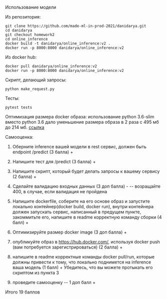 
Использование модели

Из репозитория:
```
git clone https://github.com/made-ml-in-prod-2021/danidarya.git
cd danidarya
git checkout homework2
cd online_inference
docker build -t danidarya/online_inference:v2 .
docker run -p 8000:8000 danidarya/online_inference:v2
```

Из docker hub:
```
docker pull danidarya/online_inference:v2
docker run -p 8000:8000 danidarya/online_inference:v2
```
Скрипт, делающий запросы:
```
python make_request.py
```

Тесты:
```
pytest tests
```

Оптимизация размера docker образа:
использование python 3.6-slim вместо python 3.6 дало уменьшение размера образа в 2 раза с 495 мб до 214 мб.
[ссылка](https://hub.docker.com/r/danidarya/online_inference/tags?page=1&ordering=last_updated)

Самооценка:
1) Оберните inference вашей модели в rest сервис, должен быть endpoint /predict (3 балла) +

2) Напишите тест для /predict  (3 балла) +

3) Напишите скрипт, который будет делать запросы к вашему сервису (2 балла) +

4) Сделайте валидацию входных данных (3 доп балла) -
 -- возращайте 400, в случае, если валидация не пройдена

5) Напишите dockerfile, соберите на его основе образ и запустите локально контейнер(docker build, docker run),
внутри контейнера должен запускать сервис, написанный в предущем пункте, закоммитьте его,
напишите в readme корректную команду сборки (4 балл)  +

6) Оптимизируйте размер docker image (3 доп балла) +

7) опубликуйте образ в https://hub.docker.com/, используя docker push (вам потребуется зарегистрироваться) (2 балла) +

8) напишите в readme корректные команды docker pull/run, которые должны привести к тому, что локально поднимется
на inference ваша модель (1 балл) +
Убедитесь, что вы можете протыкать его скриптом из пункта 3

9) проведите самооценку -- 1 доп балл +

Итого 19 баллов

